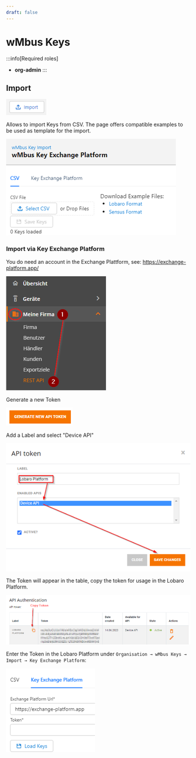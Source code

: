 ```yaml
---
draft: false
---
```


# wMbus Keys

:::info[Required roles]
* **org-admin**
  :::

## Import

![img.png](img/button-import.png)

Allows to import Keys from CSV. The page offers compatible examples to be used as template for the import.

![img.png](img/import-dialog.png)


### Import via Key Exchange Platform

You do need an account in the Exchange Plattform, see: https://exchange-platform.app/

![sonexa-meine-firma.png](img/sonexa-meine-firma.png)


Generate a new Token

![button-generate-api-token.png](img/button-generate-api-token.png)

Add a Label and select "Device API"

![dialog-api-token.png](img%2Fdialog-api-token.png)

The Token will appear in the table, copy the token for usage in the Lobaro Platform.

![table-api-authentication.png](img%2Ftable-api-authentication.png)

Enter the Token in the Lobaro Platform under `Organisation → wMbus Keys → Import → Key Exchange Platform`:

![dialog-import-key-exchange.png](img%2Fdialog-import-key-exchange.png)